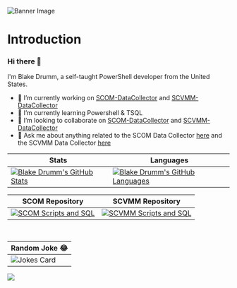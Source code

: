 ![Banner Image](https://user-images.githubusercontent.com/63755224/208593292-68c1d912-10a7-4375-b1a6-dd46bc9959c9.png)

# Introduction

### Hi there 👋

<!--
**blakedrumm/blakedrumm** is a ✨ _special_ ✨ repository because its `README.md` (this file) appears on your GitHub profile.

Here are some ideas to get you started:

- 🔭 I’m currently working on ...
- 🌱 I’m currently learning ...
- 👯 I’m looking to collaborate on ...
- 🤔 I’m looking for help with ...
- 💬 Ask me about ...
- 📫 How to reach me: ...
- 😄 Pronouns: ...
- ⚡ Fun fact: ...
-->

I'm Blake Drumm, a self-taught PowerShell developer from the United States.

- 🔭 I’m currently working on [SCOM-DataCollector](https://github.com/blakedrumm/SCOM-Scripts-and-SQL/releases/latest) and [SCVMM-DataCollector](https://github.com/blakedrumm/SCVMM-Scripts-and-SQL/releases/latest)
- 🌱 I’m currently learning Powershell & TSQL
- 👯 I’m looking to collaborate on [SCOM-DataCollector](https://github.com/blakedrumm/SCOM-Scripts-and-SQL/releases/latest) and [SCVMM-DataCollector](https://github.com/blakedrumm/SCVMM-Scripts-and-SQL/releases/latest)
- 💬 Ask me about anything related to the SCOM Data Collector [here](https://github.com/blakedrumm/SCOM-Scripts-and-SQL/issues) and the SCVMM Data Collector [here](https://github.com/blakedrumm/SCVMM-Scripts-and-SQL/issues)
<!-- Change the `github-readme-stats.anuraghazra1.vercel.app` to `github-readme-stats.vercel.app`  -->

| Stats |  Languages |
| --------------- | --------------- |
| [![Blake Drumm's GitHub Stats](https://blakedrumm-github-readme-stats.vercel.app/api?username=blakedrumm&show_icons=true&include_all_commits=true&count_private=true&theme=vue-dark)](https://github.com/blakedrumm/)  | [![Blake Drumm's GitHub Languages](https://blakedrumm-github-readme-stats.vercel.app/api/top-langs/?username=blakedrumm&layout=compact&theme=vue-dark)](https://github.com/blakedrumm/) |

| SCOM Repository |  SCVMM Repository |
| --------------- | ----------------- |
| [![SCOM Scripts and SQL](https://blakedrumm-github-readme-stats.vercel.app/api/pin/?username=blakedrumm&repo=SCOM-Scripts-and-SQL&theme=vue-dark)](https://github.com/blakedrumm/SCOM-Scripts-and-SQL/releases/latest) | [![SCVMM Scripts and SQL](https://blakedrumm-github-readme-stats.vercel.app/api/pin/?username=blakedrumm&repo=SCVMM-Scripts-and-SQL&theme=vue-dark)](https://github.com/blakedrumm/SCVMM-Scripts-and-SQL/releases/latest) |

&nbsp;

| Random Joke :joy: |
| ----------- |
| ![Jokes Card](https://readme-jokes.vercel.app/api?theme=calm) |

![](https://hit.yhype.me/github/profile?user_id=63755224)
